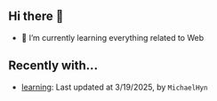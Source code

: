 ## Hi there 👋

- 🌱 I’m currently learning everything related to Web

## Recently with...

<!-- WATCHED_PROJECTS_START_TAG -->
- [learning](https://github.com/hanyaonian/learning): Last updated at 3/19/2025, by `MichaelHyn`
<!-- WATCHED_PROJECTS_END_TAG -->
